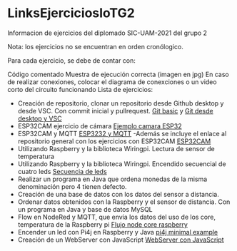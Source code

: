# LinksEjerciciosIoTG2
Informacion de ejercicios del diplomado SIC-UAM-2021 del grupo 2

Nota: los ejercicios no se encuentran en orden cronólogico.

Para cada ejercicio, se debe de contar con:

Código comentado
Muestra de ejecución correcta (imagen en jpg)
En caso de realizar conexiones, colocar el diagrama de conexciones o un video corto del circuito funcionando
Lista de ejercicios:

* Creación de repositorio, clonar un repositorio desde Github desktop y desde VSC. Con commit inicial y pullrequest.
[Git basic](https://github.com/LuisAngelLF1/git-tutorial-basic) y [Git desde desktop y VSC](https://github.com/LuisAngelLF1/Diplomado-IoT)
* ESP32CAM ejercicio de cámara [Ejemplo camara ESP32](https://github.com/LuisAngelLF1/ESP32CAMSICUAMG2/tree/main/ejemploCamEsp32)
* ESP32CAM y MQTT [ESP3232 y MQTT](https://github.com/LuisAngelLF1/ESP32CAMSICUAMG2/tree/main/ESP32MQTT)
 -Además se incluye el enlace al repositorio general con los ejercicios con ESP32CAM [ESP32CAM](https://github.com/LuisAngelLF1/ESP32CAMSICUAMG2)
* Utilizando Raspberry y la biblioteca Wiringpi. Lectura de sensor de temperatura
* Utilizando Raspberry y la biblioteca Wiringpi. Encendido secuencial de cuatro leds [Secuencia de leds](https://github.com/LuisAngelLF1/EjemplosCRaspberry-SICG2)
* Realizar un programa en Java que ordena monedas de la misma denominación pero 4 tienen defecto.
* Creación de una base de datos con los datos del sensor a distancia.
* Ordenar datos obtenidos con la Raspberry y el sensor de distancia. Con un programa en Java y base de datos MySQL
* Flow en NodeRed y MQTT, que envía los datos del uso de los core, temperatura de la Raspberry pi [Flujo node core raspberry](https://github.com/LuisAngelLF1/FlujoNodeCoreRaspberry)
* Encender un led con Pi4j en Raspberry y Java [pi4j minimal example](https://github.com/LuisAngelLF1/pi4j-example-minimalLuis)
* Creación de un WebServer con JavaScript [WebServer con JavaScript](https://github.com/LuisAngelLF1/ledjsWeb)
